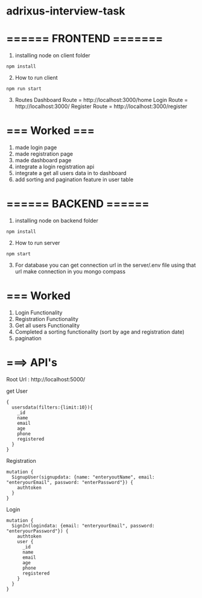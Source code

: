 # adrixus-interview-task

# ====== FRONTEND =======

1. installing node on client folder
```
npm install
```

2. How to run client
```
npm run start
```

3. Routes 
    Dashboard Route = http://localhost:3000/home
    Login Route = http://localhost:3000/
    Register Route = http://localhost:3000/register


# === Worked ===
1. made login page
2. made registration page
3. made dashboard page
4. integrate a login registration api 
5. integrate a get all users data in to dashboard
6. add sorting and pagination feature in user table

#
# ====== BACKEND ======

1. installing node on backend folder
```
npm install
```

2. How to run server
```
npm start
```

3. For database you can get connection url in the server/.env file using that url make connection in you mongo compass

# === Worked

1. Login Functionality 
2. Registration Functionality
3. Get all users Functionality
5. Completed a sorting functionality (sort by age and registration date)
6. pagination

# ===> API's

Root Url : http://localhost:5000/

get User
``` 
{
  usersdata(filters:{limit:10}){
    _id
    name
    email
    age
    phone
    registered
  }
}
```

Registration
``` 
mutation {
  SignupUser(signupdata: {name: "enteryoutName", email: "enteryourEmail", password: "enterPassword"}) {
    authtoken
  }
}
```

Login
``` 
mutation {
  SignIn(logindata: {email: "enteryourEmail", password: "enteryourPassword"}) {
    authtoken
    user {
      _id
      name
      email
      age
      phone
      registered
    }
  }
}
```
